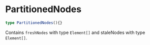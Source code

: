 # PartitionedNodes

```ts
type PartitionedNodes(){}
```

Contains `freshNodes` with type `Element[]` and staleNodes with type `Element[]`.